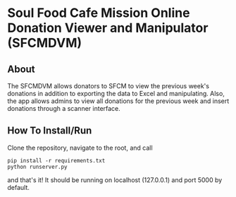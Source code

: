 # Soul Food Cafe Mission Online Donation Viewer and Manipulator (SFCMDVM)

## About

The SFCMDVM allows donators to SFCM to view the previous week's donations in addition to exporting the data to Excel and manipulating. Also, the app allows admins to view all donations for the previous week and insert donations through a scanner interface.

## How To Install/Run

Clone the repository, navigate to the root, and call

    pip install -r requirements.txt
    python runserver.py

and that's it! It should be running on localhost (127.0.0.1) and port 5000 by default.
